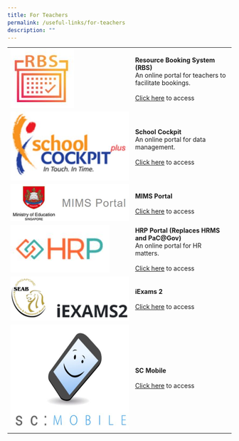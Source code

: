 ```yaml
---
title: For Teachers
permalink: /useful-links/for-teachers
description: ""
---
```

| | | 
| -------- | -------- | 
| ![](/images/RBS.jpg) | **Resource Booking System (RBS)** <br> An online portal for teachers to facilitate bookings. <br><br> [Click here](https://rbs.avero-tech.com/login.html) to access | 
| ![](/images/school%20cockpit.jpg) | **School Cockpit** <br> An online portal for data management. <br><br> [Click here](https://schoolcockpit.moe.gov.sg/CP/scapp/security) to access |
| ![](/images/mims.jpg) | **MIMS Portal** <br><br> [Click here](https://portal.mims.moe.gov.sg/) to access |
| ![](/images/HRP.jpg) | **HRP Portal (Replaces HRMS and PaC@Gov)** <br> An online portal for HR matters. <br><br> [Click here](https://www.hrp.gov.sg/hrp/#/) to access |
| ![](/images/iexams%202.jpg) | **iExams 2** <br> <br> [Click here](https://iexams.seab.gov.sg/sso/login) to access | 
| ![](/images/sc%20mobile.jpg) | **SC Mobile** <br><br> [Click here](https://scmobile.moe.edu.sg/login) to access |